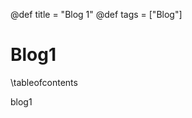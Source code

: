 @def title = "Blog 1"
@def tags = ["Blog"]

# Blog1

\tableofcontents <!-- you can use \toc as well -->

blog1
